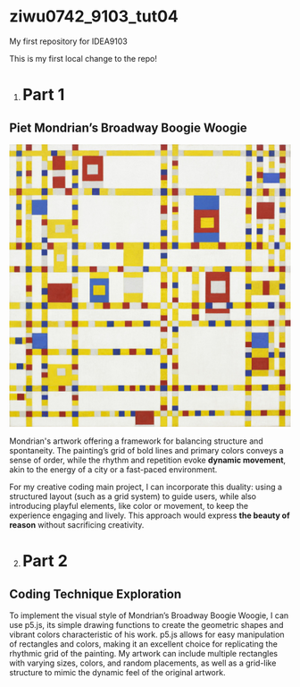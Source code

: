 # ziwu0742_9103_tut04
My first repository for IDEA9103

This is my first local change to the repo!

1. # Part 1
## Piet Mondrian’s Broadway Boogie Woogie 
![Broadway Boogie Woogie](readmeimages/Piet_MondrianBroadway_Boogie_Woogie.jpeg)

Mondrian's artwork offering a framework for balancing structure and spontaneity. The painting’s grid of bold lines and primary colors conveys a sense of order, while the rhythm and repetition evoke **dynamic movement**, akin to the energy of a city or a fast-paced environment. 

For my creative coding main project, I can incorporate this duality: using a structured layout (such as a grid system) to guide users, while also introducing playful elements, like color or movement, to keep the experience engaging and lively. This approach would express __the beauty of reason__ without sacrificing creativity. 


2. # Part 2
## Coding Technique Exploration
To implement the visual style of Mondrian’s Broadway Boogie Woogie, I can use p5.js, its simple drawing functions to create the geometric shapes and vibrant colors characteristic of his work. p5.js allows for easy manipulation of rectangles and colors, making it an excellent choice for replicating the rhythmic grid of the painting. My artwork can include multiple rectangles with varying sizes, colors, and random placements, as well as a grid-like structure to mimic the dynamic feel of the original artwork. 